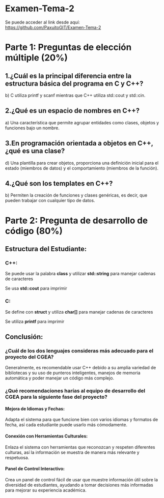 # Examen-Tema-2

Se puede acceder al link desde aquí: https://github.com/PaxuitoGIT/Examen-Tema-2

# Parte 1: Preguntas de elección múltiple (20%)

## 1.¿Cuál es la principal diferencia entre la estructura básica del programa en C y C++?

b) C utiliza printf y scanf mientras que C++ utiliza std::cout y std::cin.

## 2.¿Qué es un espacio de nombres en C++?

a) Una característica que permite agrupar entidades como clases, objetos y funciones bajo un nombre.

## 3.En programación orientada a objetos en C++, ¿qué es una clase?

d) Una plantilla para crear objetos, proporciona una definición inicial para el estado (miembros de datos) y el comportamiento (miembros de la función).

## 4.¿Qué son los templates en C++?

b) Permiten la creación de funciones y clases genéricas, es decir, que pueden trabajar con cualquier tipo de datos.

# Parte 2: Pregunta de desarrollo de código (80%)

## Estructura del Estudiante:

### C++:

Se puede usar la palabra **class** y utilizar **std::string** para manejar cadenas de caracteres

Se usa **std::cout** para imprimir

### C: 

Se define con **struct** y utiliza **char[]** para manejar cadenas de caracteres

Se utiliza **printf** para imprimir

## Conclusión:

### ¿Cuál de los dos lenguajes consideras más adecuado para el proyecto del CGEA?

Generalmente, es recomendable usar C++ debido a su amplia variedad de bibliotecas y su uso de punteros inteligentes, manejos de memoria automática y poder manejar un código más complejo.

### ¿Qué recomendaciones harías al equipo de desarrollo del CGEA para la siguiente fase del proyecto?

#### Mejora de Idiomas y Fechas:

Adapta el sistema para que funcione bien con varios idiomas y formatos de fecha, así cada estudiante puede usarlo más cómodamente.

#### Conexión con Herramientas Culturales:

Enlaza el sistema con herramientas que reconozcan y respeten diferentes culturas, así la información se muestra de manera más relevante y respetuosa.

#### Panel de Control Interactivo:

Crea un panel de control fácil de usar que muestre información útil sobre la diversidad de estudiantes, ayudando a tomar decisiones más informadas para mejorar su experiencia académica.

